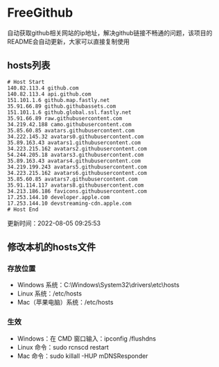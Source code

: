 # FreeGithub
自动获取github相关网站的ip地址，解决github链接不畅通的问题，该项目的README会自动更新，大家可以直接复制使用

## hosts列表
```base
# Host Start
140.82.113.4 github.com
140.82.113.4 api.github.com
151.101.1.6 github.map.fastly.net
35.91.66.89 github.githubassets.com
151.101.1.6 github.global.ssl.fastly.net
35.91.66.89 raw.githubusercontent.com
34.219.42.188 camo.githubusercontent.com
35.85.60.85 avatars.githubusercontent.com
34.222.145.32 avatars0.githubusercontent.com
35.89.163.43 avatars1.githubusercontent.com
34.223.215.162 avatars2.githubusercontent.com
54.244.205.18 avatars3.githubusercontent.com
35.89.163.43 avatars4.githubusercontent.com
34.219.199.243 avatars5.githubusercontent.com
34.223.215.162 avatars6.githubusercontent.com
35.85.60.85 avatars7.githubusercontent.com
35.91.114.117 avatars8.githubusercontent.com
34.213.186.186 favicons.githubusercontent.com
17.253.144.10 developer.apple.com
17.253.144.10 devstreaming-cdn.apple.com
# Host End
```

更新时间：2022-08-05 09:25:53

## 修改本机的hosts文件
### 存放位置
* Windows 系统：C:\Windows\System32\drivers\etc\hosts
* Linux 系统：/etc/hosts
* Mac（苹果电脑）系统：/etc/hosts

### 生效
* Windows：在 CMD 窗口输入：ipconfig /flushdns
* Linux 命令：sudo rcnscd restart
* Mac 命令：sudo killall -HUP mDNSResponder